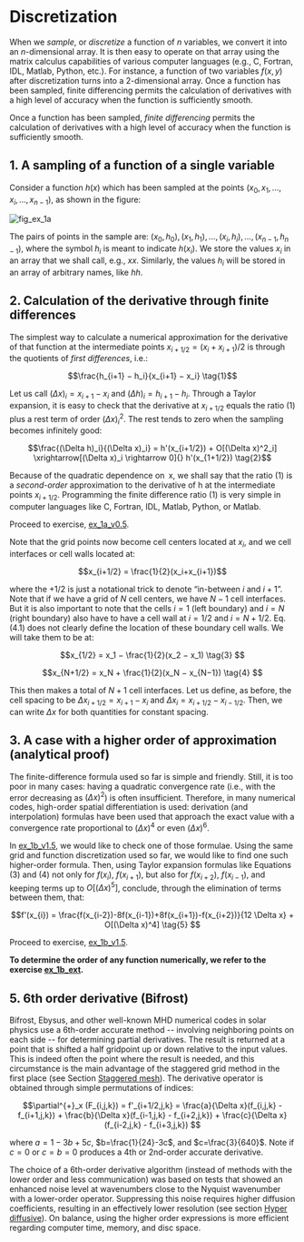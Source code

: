 # Discretization

When we _sample_, or _discretize_ a function of $n$ variables, we convert it into an $n$-dimensional array. It is then easy to operate on that array using the matrix calculus capabilities of various computer languages (e.g., C, Fortran, IDL, Matlab, Python, etc.). For instance, a function of two variables $f(x, y)$ after discretization turns into a 2-dimensional array. Once a function has been sampled, finite differencing permits the calculation of derivatives with a high level of accuracy when the function is sufficiently smooth.

Once a function has been sampled, _finite differencing_ permits the calculation of derivatives with a high level of accuracy when the function is sufficiently smooth.

## 1. A sampling of a function of a single variable

Consider a function $h(x)$ which has been sampled at the points $(x_0, x_1, ..., x_i, ..., x_{n−1})$, as shown in the figure:

![fig_ex_1a](figures/fig_ex_1a.png)

The pairs of points in the sample are: $(x_0, h_0), (x_1, h_1), ..., (x_i, h_i), ..., (x_{n−1}, h_{n−1})$, where the symbol $h_i$ is meant to indicate $h(x_i)$. We store the values $x_i$ in an array that we shall call, e.g., $xx$. Similarly, the values $h_i$ will be stored in an array of arbitrary names, like $hh$.

## 2. Calculation of the derivative through finite differences

The simplest way to calculate a numerical approximation for the derivative of that function at the intermediate points $x_{i+1/2} = (x_i+x_{i+1})/2$ is through the quotients of _first differences_, i.e.:

$$\frac{h_{i+1} − h_i}{x_{i+1} − x_i}  \tag{1}$$

Let us call $(\Delta x)_i = x_{i+1}−x_i$ and $(\Delta h)_i = h_{i+1}−h_i.$ Through a Taylor expansion, it is easy to check that the derivative at $x_{i+1/2}$ equals the ratio (1) plus a rest term of order $(\Delta x)^2_i$. The rest tends to zero when the sampling becomes infinitely good:

$$\frac{(\Delta h)_i}{(\Delta x)_i} = h'(x_{i+1/2}) + O[(\Delta x)^2_i] \xrightarrow[(\Delta x)_i \rightarrow 0]{} h'(x_{1+1/2}) \tag{2}$$

Because of the quadratic dependence on x, we shall say that the ratio (1) is a _second-order_ approximation to the derivative of h at the intermediate points $x_{i+1/2}$. Programming the finite difference ratio (1) is very simple in computer languages like C, Fortran, IDL, Matlab, Python, or Matlab.

Proceed to exercise, [ex_1a_v0.5](https://github.com/AST-Course/AST5110/blob/main/ex_1a_v0.5.ipynb).

Note that the grid points now become cell centers located at $x_i$, and we cell interfaces or cell walls located at:

$$x_{i+1/2} = \frac{1}{2}(x_i+x_{i+1})$$

where the $+1/2$ is just a notational trick to denote “in-between $i$ and $i + 1$”. Note that if we have a grid of $N$ cell centers, we have $N − 1$ cell interfaces. But it is also important to note that the cells $i = 1$ (left boundary) and $i = N$ (right boundary) also have to have a cell wall at $i = 1/2$ and $i = N + 1/2$. Eq. (4.1) does not clearly define the location of these boundary cell walls. We will take them to be at:
<!-- AP: Does Eq. (4.1) in the previous line refer to Eq. (1)?  -->

$$x_{1/2} = x_1 − \frac{1}{2}(x_2 − x_1) \tag{3} $$

$$x_{N+1/2} = x_N + \frac{1}{2}(x_N − x_{N−1}) \tag{4} $$

This then makes a total of $N + 1$ cell interfaces. Let us define, as before, the cell spacing to be $\Delta x_{i+1/2} = x_{i+1} −x_i$ and $\Delta x_i = x_{i+1/2} −x_{i−1/2}$. Then, we can write $\Delta x$ for both quantities for constant spacing.

## 3. A case with a higher order of approximation (analytical proof)

The finite-difference formula used so far is simple and friendly. Still, it is too poor in many cases: having a quadratic convergence rate (i.e., with the error decreasing as $(\Delta x)^2$) is often insufficient. Therefore, in many numerical codes, high-order spatial differentiation is used: derivation (and interpolation) formulas have been used that approach the exact value with a convergence rate proportional to $(\Delta x)^4$ or even $(\Delta x)^6$.

In [ex_1b_v1.5](https://github.com/AST-Course/AST5110/blob/main/ex_1b_v1.5.ipynb), we would like to check one of those formulae. Using the same grid and function discretization used so far, we would like to find one such higher-order formula. Then, using Taylor expansion formulas like Equations (3) and (4) not only for $f(x_i)$, $f(x_{i+1})$, but also for $f(x_{i+2})$, $f(x_{i−1})$, and keeping terms up to $O[(\Delta x)^5]$, conclude, through the elimination of terms between them, that:

$$f'(x_{i}) = \frac{f(x_{i-2})-8f(x_{i-1})+8f(x_{i+1})-f(x_{i+2})}{12 \Delta x} + O[(\Delta x)^4]  \tag{5} $$

Proceed to exercise, [ex_1b_v1.5](https://github.com/AST-Course/AST5110/blob/main/ex_1b_v1.5.ipynb).

**To determine the order of any function numerically, we refer to the exercise [ex_1b_ext](https://github.com/AST-Course/AST5110/blob/main/ex_1b_ext.ipynb).**

## 5. 6th order derivative (Bifrost)

Bifrost, Ebysus, and other well-known MHD numerical codes in solar physics use a 6th-order accurate method -- involving neighboring points on each side -- for determining partial derivatives. The result is returned at a point that is shifted a half gridpoint up or down relative to the input values. This is indeed often the point where the result is needed, and this circumstance is the main advantage of the staggered grid method in the first place (see Section [Staggered mesh](Staggered-mesh)). The derivative operator is obtained through simple permutations of indices:

$$\partial^{+}_x (F_{i,j,k}) = f'_{i+1/2,j,k} = \frac{a}{\Delta x}(f_{i,j,k} - f_{i+1,j,k}) + \frac{b}{\Delta x}(f_{i-1,j,k} - f_{i+2,j,k})  + \frac{c}{\Delta x}(f_{i-2,j,k} - f_{i+3,j,k})  $$

where $a=1-3b+5c$,  $b=\frac{1}{24}-3c$, and $c=\frac{3}{640}$. Note if $c=0$ or $c=b=0$ produces a 4th or 2nd-order accurate derivative.

The choice of a 6th-order derivative algorithm (instead of methods with the lower order and less communication) was based on tests that showed an enhanced noise level at wavenumbers close to the Nyquist wavenumber with a lower-order operator. Suppressing this noise requires higher diffusion coefficients, resulting in an effectively lower resolution (see section [Hyper diffusive](Hyper-diffusive)). On balance, using the higher order expressions is more efficient regarding computer time, memory, and disc space.
